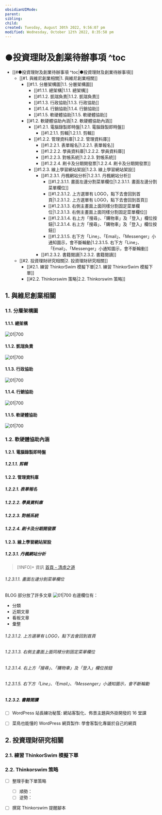 ```yaml
---
obsidianUIMode: 
parent: 
sibling: 
child: 
created: Tuesday, August 30th 2022, 9:56:07 pm
modified: Wednesday, October 12th 2022, 8:35:58 pm
---
```

# ●投資理財及創業待辦事項 ^toc

- [[#●投資理財及創業待辦事項 ^toc|●投資理財及創業待辦事項]]
	- [[#1. 與維尼創業相關|1. 與維尼創業相關]]
		- [[#1.1. 分層架構圖|1.1. 分層架構圖]]
			- [[#1.1.1. 總架構|1.1.1. 總架構]]
			- [[#1.1.2. 凱瑞負責|1.1.2. 凱瑞負責]]
			- [[#1.1.3. 行政協助|1.1.3. 行政協助]]
			- [[#1.1.4. 行銷協助|1.1.4. 行銷協助]]
			- [[#1.1.5. 軟硬體協助|1.1.5. 軟硬體協助]]
		- [[#1.2. 軟硬體協助內涵|1.2. 軟硬體協助內涵]]
			- [[#1.2.1. 電腦錄製即時盤|1.2.1. 電腦錄製即時盤]]
				- [[#1.2.1.1. 剪輯|1.2.1.1. 剪輯]]
			- [[#1.2.2. 管理資料庫|1.2.2. 管理資料庫]]
				- [[#1.2.2.1. 表單報名|1.2.2.1. 表單報名]]
				- [[#1.2.2.2. 學員資料庫|1.2.2.2. 學員資料庫]]
				- [[#1.2.2.3. 對帳系統|1.2.2.3. 對帳系統]]
				- [[#1.2.2.4. 刷卡及分期開發票|1.2.2.4. 刷卡及分期開發票]]
			- [[#1.2.3. 線上學習網站架設|1.2.3. 線上學習網站架設]]
				- [[#1.2.3.1. 丹楓網站分析|1.2.3.1. 丹楓網站分析]]
					- [[#1.2.3.1.1. 畫面左邊分割菜單欄位|1.2.3.1.1. 畫面左邊分割菜單欄位]]
					- [[#1.2.3.1.2. 上方選單有 LOGO，點下去會回到首頁|1.2.3.1.2. 上方選單有 LOGO，點下去會回到首頁]]
					- [[#1.2.3.1.3. 右側主畫面上面同樣分割固定菜單欄位|1.2.3.1.3. 右側主畫面上面同樣分割固定菜單欄位]]
					- [[#1.2.3.1.4. 右上方「搜尋」、「購物車」及「登入」欄位按鈕|1.2.3.1.4. 右上方「搜尋」、「購物車」及「登入」欄位按鈕]]
					- [[#1.2.3.1.5. 右下方「Line」、「Email」、「Messenger」小通知圖示，會不斷輪動|1.2.3.1.5. 右下方「Line」、「Email」、「Messenger」小通知圖示，會不斷輪動]]
				- [[#1.2.3.2. 書籍閱讀|1.2.3.2. 書籍閱讀]]
	- [[#2. 投資理財研究相關|2. 投資理財研究相關]]
		- [[#2.1. 練習 ThinkorSwim 模擬下單|2.1. 練習 ThinkorSwim 模擬下單]]
		- [[#2.2. Thinkorswim 策略|2.2. Thinkorswim 策略]]


## 1. 與維尼創業相關
### 1.1. 分層架構圖
#### 1.1.1. 總架構

![01|700](https://raw.githubusercontent.com/hoonsor/upgit-Obsidian/main/2022/08/30/upgit_20220830_1661868396.png)

#### 1.1.2. 凱瑞負責
![01|700](https://raw.githubusercontent.com/hoonsor/upgit-Obsidian/main/2022/08/30/upgit_20220830_1661868440.png)

#### 1.1.3. 行政協助
![01|700](https://raw.githubusercontent.com/hoonsor/upgit-Obsidian/main/2022/08/30/upgit_20220830_1661868489.png)

#### 1.1.4. 行銷協助
![01|700](https://raw.githubusercontent.com/hoonsor/upgit-Obsidian/main/2022/08/30/upgit_20220830_1661868654.png)


#### 1.1.5. 軟硬體協助
![01|700](https://raw.githubusercontent.com/hoonsor/upgit-Obsidian/main/2022/08/30/upgit_20220830_1661868617.png)

### 1.2. 軟硬體協助內涵
#### 1.2.1. 電腦錄製即時盤
##### 1.2.1.1. 剪輯

#### 1.2.2. 管理資料庫
##### 1.2.2.1. 表單報名
##### 1.2.2.2. 學員資料庫
##### 1.2.2.3. 對帳系統
##### 1.2.2.4. 刷卡及分期開發票

#### 1.2.3. 線上學習網站架設

##### 1.2.3.1. 丹楓網站分析
> [!INFO]+ 資訊
> [首頁 - 清虛之道](https://taoofredmaple.com/)
###### 1.2.3.1.1. 畫面左邊分割菜單欄位
BLOG 部分放了許多文章
![01|700](https://raw.githubusercontent.com/hoonsor/upgit-Obsidian/main/2022/10/11/upgit_20221011_1665492748.png)
右邊欄位有：
- 分類
- 近期文章
- 看板文章
- 彙整

###### 1.2.3.1.2. 上方選單有 LOGO，點下去會回到首頁
###### 1.2.3.1.3. 右側主畫面上面同樣分割固定菜單欄位
###### 1.2.3.1.4. 右上方「搜尋」、「購物車」及「登入」欄位按鈕
###### 1.2.3.1.5. 右下方「Line」、「Email」、「Messenger」小通知圖示，會不斷輪動


##### 1.2.3.2. 書籍閱讀
- [ ] WordPress 站長練功秘笈: 網站客製化、佈景主題與外掛開發的 16 堂課
- [ ] 菜鳥也能懂的 WordPress 網頁製作: 學會客製化專屬於自己的網頁


## 2. 投資理財研究相關

### 2.1. 練習 ThinkorSwim 模擬下單

### 2.2. Thinkorswim 策略
- [ ] 整理手動下單策略
	- [ ] 順勢：
	- [ ] 逆勢：
- [ ] 撰寫 Thinkorswim 提醒腳本

